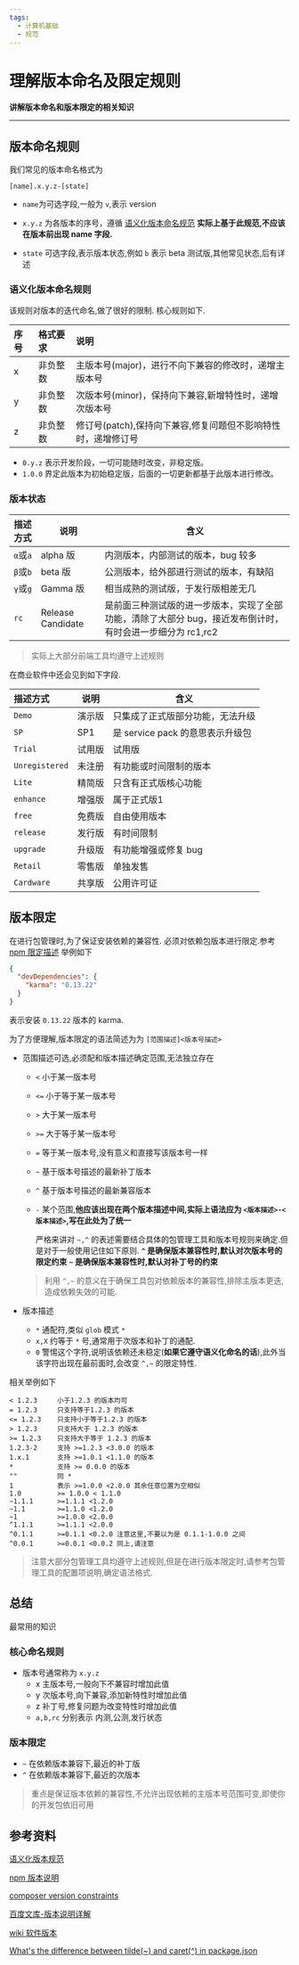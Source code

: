 ```yaml
---   
tags:  
  - 计算机基础
  - 规范
---
```


# 理解版本命名及限定规则

**讲解版本命名和版本限定的相关知识**

---

## 版本命名规则
我们常见的版本命名格式为

```
[name].x.y.z-[state]
```

* `name`为可选字段,一般为 `v`,表示 version 
* `x.y.z` 为各版本的序号，遵循 [语义化版本命名规范](http://semver.org/lang/zh-CN/)
  **实际上基于此规范,不应该在版本前出现 name 字段.**

* `state` 可选字段,表示版本状态,例如 `b` 表示 beta 测试版,其他常见状态,后有详述

### 语义化版本命名规则
该规则对版本的迭代命名,做了很好的限制.
核心规则如下.

| 序号 | 格式要求 | 说明                                                          |
| :--- | :------- | :------------------------------------------------------------ |
| x    | 非负整数 | 主版本号(major)，进行不向下兼容的修改时，递增主版本号         |
| y    | 非负整数 | 次版本号(minor)，保持向下兼容,新增特性时，递增次版本号        |
| z    | 非负整数 | 修订号(patch),保持向下兼容,修复问题但不影响特性时，递增修订号 |


* `0.y.z` 表示开发阶段，一切可能随时改变，非稳定版。   
* `1.0.0` 界定此版本为初始稳定版，后面的一切更新都基于此版本进行修改。   

### 版本状态
| 描述方式 | 说明              | 含义                                                                                                       |
| :------- | ----------------- | ---------------------------------------------------------------------------------------------------------- |
| `α`或`a` | alpha 版          | 内测版本，内部测试的版本，bug 较多                                                                         |
| `β`或`b` | beta 版           | 公测版本，给外部进行测试的版本，有缺陷                                                                     |
| `γ`或`g` | Gamma 版          | 相当成熟的测试版，于发行版相差无几                                                                         |
| `rc`     | Release Candidate | 是前面三种测试版的进一步版本，实现了全部功能，清除了大部分 bug，接近发布倒计时，有时会进一步细分为 rc1,rc2 |

> 实际上大部分前端工具均遵守上述规则

在商业软件中还会见到如下字段.

| 描述方式       | 说明   | 含义                             |
| :------------- | ------ | -------------------------------- |
| `Demo`         | 演示版 | 只集成了正式版部分功能，无法升级 |
| `SP`           | SP1    | 是 service pack 的意思表示升级包 |
| `Trial`        | 试用版 | 试用版                           |
| `Unregistered` | 未注册 | 有功能或时间限制的版本           |
| `Lite`         | 精简版 | 只含有正式版核心功能             |
| `enhance`      | 增强版 | 属于正式版1                      |
| `free`         | 免费版 | 自由使用版本                     |
| `release`      | 发行版 | 有时间限制                       |
| `upgrade`      | 升级版 | 有功能增强或修复 bug             |
| `Retail`       | 零售版 | 单独发售                         |
| `Cardware`     | 共享版 | 公用许可证                       |



## 版本限定
在进行包管理时,为了保证安装依赖的兼容性.
必须对依赖包版本进行限定.参考  [npm 限定描述](https://docs.npmjs.com/misc/semver) 
举例如下

```json
{
  "devDependencies": {
    "karma": "0.13.22"
  }
}
```

表示安装 `0.13.22` 版本的 karma.

为了方便理解,版本限定的语法简述为为 `[范围描述]<版本号描述>`

* 范围描述可选,必须配和版本描述确定范围,无法独立存在
    * `<` 小于某一版本号
    * `<=` 小于等于某一版本号
    * `>` 大于某一版本号
    * `>=` 大于等于某一版本号
    * `=` 等于某一版本号,没有意义和直接写该版本号一样
    * `~` 基于版本号描述的最新补丁版本
    * `^` 基于版本号描述的最新兼容版本
    * `-` 某个范围,**他应该出现在两个版本描述中间,实际上语法应为 `<版本描述>-<版本描述>`,写在此处为了统一**
    
       严格来讲对 `~,^` 的表述需要结合具体的包管理工具和版本号规则来确定.但是对于一般使用记住如下原则.
       **`^`  是确保版本兼容性时,默认对次版本号的限定约束**
       **`~`  是确保版本兼容性时,默认对补丁号的约束**
    
    > 利用 `^,~` 的意义在于确保工具包对依赖版本的兼容性,排除主版本更迭,
    > 造成依赖失效的可能. 
    
* 版本描述
    * `*` 通配符,类似 `glob` 模式 `*`
    * `x,X` 约等于 `*` 号,通常用于次版本和补丁的通配. 
    * `0` 警惕这个字符,说明该依赖还未稳定(**如果它遵守语义化命名的话**),此外当该字符出现在最前面时,会改变 `^,~` 的限定特性.
    

相关举例如下

```
< 1.2.3     小于1.2.3 的版本均可 
= 1.2.3     只支持等于1.2.3 的版本 
<= 1.2.3    只支持小于等于1.2.3 的版本
> 1.2.3     只支持大于 1.2.3 的版本
>= 1.2.3    只支持大于等于 1.2.3 的版本
1.2.3-2     支持 >=1.2.3 <3.0.0 的版本
1.x.1       支持 >=1.0.1 <1.1.0 的版本
*           支持 >= 0.0.0 的版本
""          同 *
1           表示 >=1.0.0 <2.0.0 其余任意位置为空相似
1.0         >= 1.0.0 < 1.1.0
~1.1.1      >=1.1.1 <1.2.0
~1.1        >=1.1.0 <1.2.0
~1          >=1.0.0 <2.0.0
^1.1.1      >=1.1.1 <2.0.0
^0.1.1      >=0.1.1 <0.2.0 注意这里,不要以为是 0.1.1-1.0.0 之间
^0.0.1      >=0.0.1 <0.0.2 同上,请注意
```

> 注意大部分包管理工具均遵守上述规则,但是在进行版本限定时,请参考包管理工具的配置项说明,确定语法格式.

## 总结
最常用的知识

### 核心命名规则
* 版本号通常称为 `x.y.z`
    * x 主版本号,一般向下不兼容时增加此值
    * y 次版本号,向下兼容,添加新特性时增加此值
    * z 补丁号,修复问题为改变特性时增加此值
    * `a,b,rc` 分别表示 内测,公测,发行状态

### 版本限定
* `~` 在依赖版本兼容下,最近的补丁版
* `^` 在依赖版本兼容下,最近的次版本

> 重点是保证版本依赖的兼容性,不允许出现依赖的主版本号范围可变,即使你的开发包依旧可用


## 参考资料
[语义化版本规范](http://semver.org/lang/zh-CN/)

[npm 版本说明](https://docs.npmjs.com/misc/semver)

[composer version constraints](https://getcomposer.org/doc/articles/versions.md)

[百度文库-版本说明详解](http://wenku.baidu.com/view/267166728e9951e79b892703.html)

[wiki 软件版本](https://www.wikiwand.com/en/Software_versioning)

[What's the difference between tilde(~) and caret(^) in package.json](http://serve.3ezy.com/stackoverflow.com/questions/22343224/)